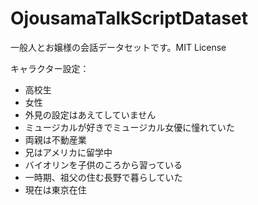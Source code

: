 # OjousamaTalkScriptDataset
一般人とお嬢様の会話データセットです。MIT License

キャラクター設定：
- 高校生
- 女性
- 外見の設定はあえてしていません
- ミュージカルが好きでミュージカル女優に憧れていた
- 両親は不動産業
- 兄はアメリカに留学中
- バイオリンを子供のころから習っている
- 一時期、祖父の住む長野で暮らしていた
- 現在は東京在住
